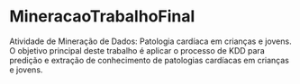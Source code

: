# MineracaoTrabalhoFinal
Atividade de Mineração de Dados: Patologia cardíaca em crianças e jovens. O objetivo principal deste trabalho é aplicar o processo de KDD para predição e extração de conhecimento de patologias cardíacas em crianças e jovens. 
